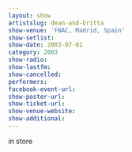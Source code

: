 ```yaml
---
layout: show
artistslug: dean-and-britta
show-venue: 'FNAC, Madrid, Spain'
show-setlist: 
show-date: 2003-07-01
category: 2003
show-radio: 
show-lastfm: 
show-cancelled: 
performers: 
facebook-event-url: 
show-poster-url: 
show-ticket-url: 
show-venue-website: 
show-additional: 
---
```


in store